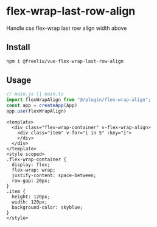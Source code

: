 # flex-wrap-last-row-align
Handle css flex-wrap last row align width above

##  Install

```sh
npm i @freeliu/vue-flex-wrap-last-row-align
```

##  Usage
```js
// main.js || main.ts
import flexWrapAlign from "@/plugin/flex-wrap-align";
const app = createApp(App)
app.use(flexWrapAlign)
```
```vue
<template>
  <div class="flex-wrap-container" v-flex-wrap-align>
    <div class="item" v-for="i in 5" :key="i">
    </div>
  </div>
</template>
<style scoped>
.flex-wrap-container {
  display: flex;
  flex-wrap: wrap;
  justify-content: space-between;
  row-gap: 20px;
}
.item {
  height: 120px;
  width: 120px;
  background-color: skyblue;
}
</style>
```

